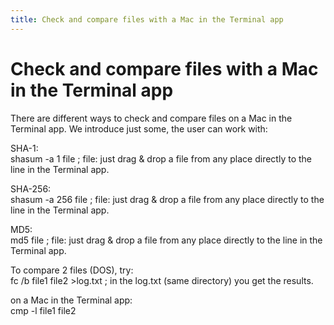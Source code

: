 ```yaml
---
title: Check and compare files with a Mac in the Terminal app
---
```

# Check and compare files with a Mac in the Terminal app  
There are different ways to check and compare files on a Mac in the Terminal app. We introduce just some, the user can work with:  
  
SHA-1:  
shasum -a 1 file    ;   file: just drag & drop a file from any place directly to the line in the Terminal app.  
  
SHA-256:  
shasum -a 256 file    ;   file: just drag & drop a file from any place directly to the line in the Terminal app.  
  
MD5:  
md5 file    ;   file: just drag & drop a file from any place directly to the line in the Terminal app.  
  
To compare 2 files (DOS), try:  
fc /b file1 file2 >log.txt   ;   in the log.txt (same directory) you get the results.  
  
on a Mac in the Terminal app:  
cmp -l file1 file2  
